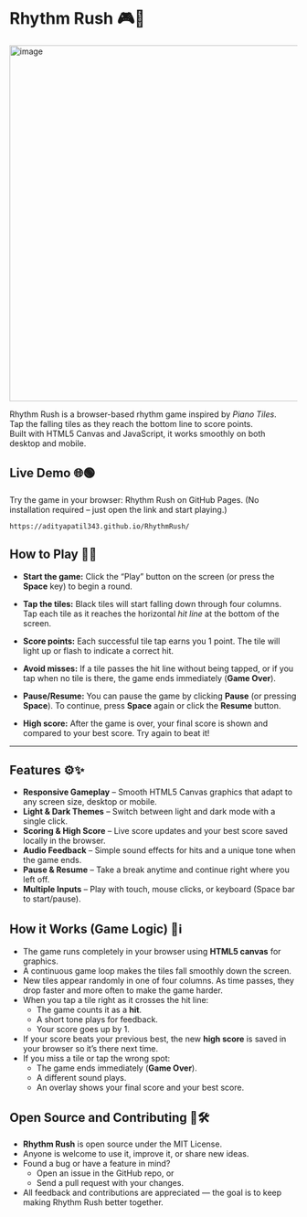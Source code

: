 # Rhythm Rush 🎮🎲

<img width="1391" height="623" alt="image" src="https://github.com/user-attachments/assets/1afa5af5-e8c1-4498-be9f-5d6fc921af05" />

Rhythm Rush is a browser-based rhythm game inspired by *Piano Tiles*.  
Tap the falling tiles as they reach the bottom line to score points.  
Built with HTML5 Canvas and JavaScript, it works smoothly on both desktop and mobile. 

## Live Demo 🌐🟢

Try the game in your browser: Rhythm Rush on GitHub Pages. (No installation required – just open the link and start playing.)

    https://adityapatil343.github.io/RhythmRush/

## How to Play 🤔💡

- **Start the game:** Click the “Play” button on the screen (or press the **Space** key) to begin a round.  

- **Tap the tiles:** Black tiles will start falling down through four columns. Tap each tile as it reaches the horizontal *hit line* at the bottom of the screen.  

- **Score points:** Each successful tile tap earns you 1 point. The tile will light up or flash to indicate a correct hit.  

- **Avoid misses:** If a tile passes the hit line without being tapped, or if you tap when no tile is there, the game ends immediately (**Game Over**).  

- **Pause/Resume:** You can pause the game by clicking **Pause** (or pressing **Space**). To continue, press **Space** again or click the **Resume** button.  

- **High score:** After the game is over, your final score is shown and compared to your best score. Try again to beat it!  

---

## Features ⚙️✨

- **Responsive Gameplay** – Smooth HTML5 Canvas graphics that adapt to any screen size, desktop or mobile.  
- **Light & Dark Themes** – Switch between light and dark mode with a single click.  
- **Scoring & High Score** – Live score updates and your best score saved locally in the browser.  
- **Audio Feedback** – Simple sound effects for hits and a unique tone when the game ends.  
- **Pause & Resume** – Take a break anytime and continue right where you left off.  
- **Multiple Inputs** – Play with touch, mouse clicks, or keyboard (Space bar to start/pause).  


## How it Works (Game Logic) 📝ℹ️

- The game runs completely in your browser using **HTML5 canvas** for graphics.  
- A continuous game loop makes the tiles fall smoothly down the screen.  
- New tiles appear randomly in one of four columns. As time passes, they drop faster and more often to make the game harder.  
- When you tap a tile right as it crosses the hit line:
  - The game counts it as a **hit**.  
  - A short tone plays for feedback.  
  - Your score goes up by 1.  
- If your score beats your previous best, the new **high score** is saved in your browser so it’s there next time.  
- If you miss a tile or tap the wrong spot:
  - The game ends immediately (**Game Over**).  
  - A different sound plays.  
  - An overlay shows your final score and your best score.  

## Open Source and Contributing 🤝🛠️

- **Rhythm Rush** is open source under the MIT License.  
- Anyone is welcome to use it, improve it, or share new ideas.  
- Found a bug or have a feature in mind?  
  - Open an issue in the GitHub repo, or  
  - Send a pull request with your changes.  
- All feedback and contributions are appreciated — the goal is to keep making Rhythm Rush better together.  

